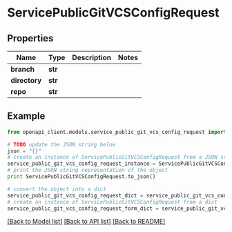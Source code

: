 # ServicePublicGitVCSConfigRequest


## Properties

Name | Type | Description | Notes
------------ | ------------- | ------------- | -------------
**branch** | **str** |  | 
**directory** | **str** |  | 
**repo** | **str** |  | 

## Example

```python
from openapi_client.models.service_public_git_vcs_config_request import ServicePublicGitVCSConfigRequest

# TODO update the JSON string below
json = "{}"
# create an instance of ServicePublicGitVCSConfigRequest from a JSON string
service_public_git_vcs_config_request_instance = ServicePublicGitVCSConfigRequest.from_json(json)
# print the JSON string representation of the object
print ServicePublicGitVCSConfigRequest.to_json()

# convert the object into a dict
service_public_git_vcs_config_request_dict = service_public_git_vcs_config_request_instance.to_dict()
# create an instance of ServicePublicGitVCSConfigRequest from a dict
service_public_git_vcs_config_request_form_dict = service_public_git_vcs_config_request.from_dict(service_public_git_vcs_config_request_dict)
```
[[Back to Model list]](../README.md#documentation-for-models) [[Back to API list]](../README.md#documentation-for-api-endpoints) [[Back to README]](../README.md)


